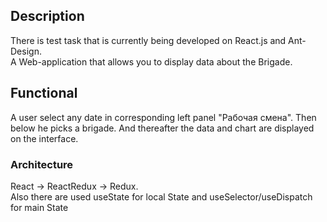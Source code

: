 ## Description
There is test task that is currently being developed on React.js and Ant-Design.<br />
A Web-application that allows you to display data about the Brigade.

## Functional
A user select any date in corresponding left panel "Рабочая смена".
Then below he picks a brigade.
And thereafter the data and chart are displayed on the interface.

### Architecture
React -> ReactRedux -> Redux.<br />
Also there are used useState for local State and useSelector/useDispatch for main State
